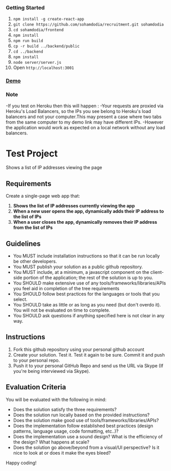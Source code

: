 ### Getting Started
1. `npm install -g create-react-app`
2. `git clone https://github.com/sohamdodia/recruitment.git sohamdodia`
3. `cd sohamdodia/frontend`
4. `npm install`
5. `npm run build`
6. `cp -r build ../backend/public`
7. `cd ../backend`
8. `npm install`
9. `node server/server.js`
10. Open `http://localhost:3001`

### [Demo](https://sohamdodia-ipsapp.herokuapp.com/)

### Note
-If you test on Heroku then this will happen : 
	-Your requests are proxied via Heroku's Load Balancers, so the IPs you see belong to Heroku's load balancers and not your computer.This may present a case where two tabs from the same computer to my demo link may have different IPs.
	-However the application would work as expected on a local network without any load balancers.
# Test Project 

Shows a list of IP addresses viewing the page

## Requirements

Create a single-page web app that:

1. **Shows the list of IP addresses currently viewing the app**
2. **When a new user opens the app, dynamically adds their IP address to the list of IPs**
3. **When a user closes the app, dynamically removes their IP address from the list of IPs**

## Guidelines

- You MUST include installation instructions so that it can be run locally be other developers.
- You MUST publish your solution as a public github repository.
- You MUST include, at a minimum, a javascript component on the client-side portion of the application; the rest of the solution is up to you.
- You SHOULD make extensive use of any tools/frameworks/libraries/APIs you feel aid in completion of the tree requirements
- You SHOULD follow best practices for the languages or tools that you select.
- You SHOULD take as little or as long as you need (but don't overdo it). You will not be evaluated on time to complete.
- You SHOULD ask questions if anything specified here is not clear in any way.

## Instructions

1. Fork this github repository using your personal github account
2. Create your solution. Test it. Test it again to be sure. Commit it and push to your personal repo.
3. Push it to your personal GitHub Repo and send us the URL via Skype (If you're being interviewed via Skype). 

## Evaluation Criteria

You will be evaluated with the following in mind:

- Does the solution satisfy the three requirements?
- Does the solution run locally based on the provided instructions?
- Does the solution make good use of tools/frameworks/libraries/APIs?
- Does the implementation follow established best practices (design patterns, language usage, code formatting, etc..)?
- Does the implementation use a sound design? What is the efficiency of the design? What happens at scale?
- Does the solution go above/beyond from a visual/UI perspective? Is it nice to look at or does it make the eyes bleed?

Happy coding!


